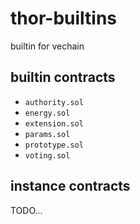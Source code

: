 # thor-builtins

builtin for vechain

## builtin contracts
- `authority.sol`
- `energy.sol`
- `extension.sol`
- `params.sol`
- `prototype.sol`
- `voting.sol`

## instance contracts
TODO...